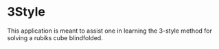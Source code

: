 # 3Style
This application is meant to assist one in learning the 3-style method for solving a rubiks cube blindfolded.
